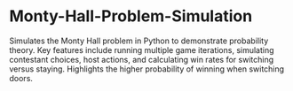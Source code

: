 # Monty-Hall-Problem-Simulation
Simulates the Monty Hall problem in Python to demonstrate probability theory. Key features include running multiple game iterations, simulating contestant choices, host actions, and calculating win rates for switching versus staying. Highlights the higher probability of winning when switching doors.
